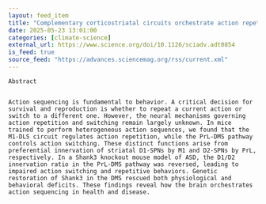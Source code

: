 ```yaml
---
layout: feed_item
title: "Complementary corticostriatal circuits orchestrate action repetition and switching | Science Advances"
date: 2025-05-23 13:01:00
categories: [climate-science]
external_url: https://www.science.org/doi/10.1126/sciadv.adt0854
is_feed: true
source_feed: "https://advances.sciencemag.org/rss/current.xml"
---
```



 
  
   
    Abstract
   
   
    Action sequencing is fundamental to behavior. A critical decision for survival and reproduction is whether to repeat a current action or switch to a different one. However, the neural mechanisms governing action repetition and switching remain largely unknown. In mice trained to perform heterogeneous action sequences, we found that the M1-DLS circuit regulates action repetition, while the PrL-DMS pathway controls action switching. These distinct functions arise from preferential innervation of striatal D1-SPNs by M1 and D2-SPNs by PrL, respectively. In a Shank3 knockout mouse model of ASD, the D1/D2 innervation ratio in the PrL-DMS pathway was reversed, leading to impaired action switching and repetitive behaviors. Genetic restoration of Shank3 in the DMS rescued both physiological and behavioral deficits. These findings reveal how the brain orchestrates action sequencing in health and disease.
   
  
 

